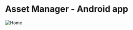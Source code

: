 # Asset Manager - Android app

![Home](https://github.com/aleksandardrljaca/AssetManager/ui_images/home.jpg)
